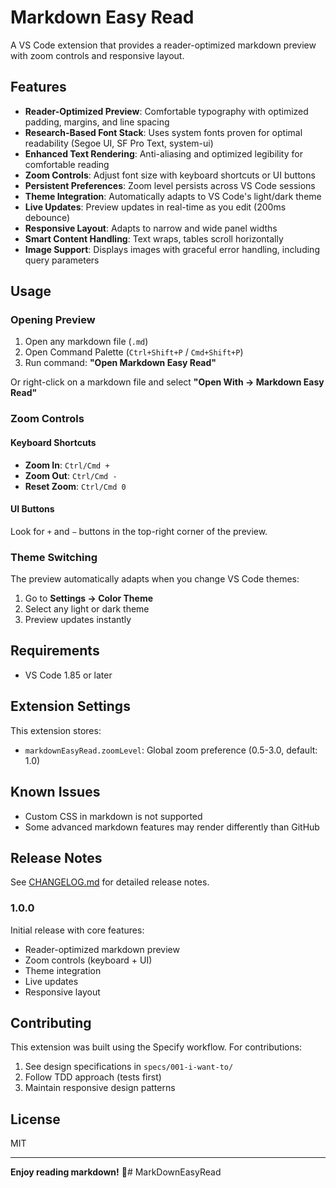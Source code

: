 # Markdown Easy Read

A VS Code extension that provides a reader-optimized markdown preview with zoom controls and responsive layout.

## Features

- **Reader-Optimized Preview**: Comfortable typography with optimized padding, margins, and line spacing
- **Research-Based Font Stack**: Uses system fonts proven for optimal readability (Segoe UI, SF Pro Text, system-ui)
- **Enhanced Text Rendering**: Anti-aliasing and optimized legibility for comfortable reading
- **Zoom Controls**: Adjust font size with keyboard shortcuts or UI buttons
- **Persistent Preferences**: Zoom level persists across VS Code sessions
- **Theme Integration**: Automatically adapts to VS Code's light/dark theme
- **Live Updates**: Preview updates in real-time as you edit (200ms debounce)
- **Responsive Layout**: Adapts to narrow and wide panel widths
- **Smart Content Handling**: Text wraps, tables scroll horizontally
- **Image Support**: Displays images with graceful error handling, including query parameters

## Usage

### Opening Preview

1. Open any markdown file (`.md`)
2. Open Command Palette (`Ctrl+Shift+P` / `Cmd+Shift+P`)
3. Run command: **"Open Markdown Easy Read"**

Or right-click on a markdown file and select **"Open With → Markdown Easy Read"**

### Zoom Controls

#### Keyboard Shortcuts

- **Zoom In**: `Ctrl/Cmd +`
- **Zoom Out**: `Ctrl/Cmd -`
- **Reset Zoom**: `Ctrl/Cmd 0`

#### UI Buttons

Look for `+` and `−` buttons in the top-right corner of the preview.

### Theme Switching

The preview automatically adapts when you change VS Code themes:
1. Go to **Settings → Color Theme**
2. Select any light or dark theme
3. Preview updates instantly

## Requirements

- VS Code 1.85 or later

## Extension Settings

This extension stores:
- `markdownEasyRead.zoomLevel`: Global zoom preference (0.5-3.0, default: 1.0)

## Known Issues

- Custom CSS in markdown is not supported
- Some advanced markdown features may render differently than GitHub

## Release Notes

See [CHANGELOG.md](CHANGELOG.md) for detailed release notes.

### 1.0.0

Initial release with core features:
- Reader-optimized markdown preview
- Zoom controls (keyboard + UI)
- Theme integration
- Live updates
- Responsive layout

## Contributing

This extension was built using the Specify workflow. For contributions:
1. See design specifications in `specs/001-i-want-to/`
2. Follow TDD approach (tests first)
3. Maintain responsive design patterns

## License

MIT

---

**Enjoy reading markdown!** 📖# MarkDownEasyRead

